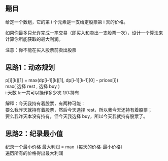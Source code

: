 题目
------------------------------
给定一个数组，它的第 i 个元素是一支给定股票第 i 天的价格。  

如果你最多只允许完成一笔交易（即买入和卖出一支股票一次），设计一个算法来计算你所能获取的最大利润。  

注意：你不能在买入股票前卖出股票  

思路1：动态规划
---------------------------------

p[i][k][1] = max(dp[i-1][k][1], dp[i-1][k-1][0] - prices[i])  
              max(   选择 rest  ,           选择 buy         )  
 i:天数
 k:一共可以操作多少次
 1/0:持有

解释：今天我持有着股票，有两种可能：  
要么我昨天就持有着股票，然后今天选择 rest，所以我今天还持有着股票；  
要么我昨天本没有持有，但今天我选择 buy，所以今天我就持有股票了。  



思路2：纪录最小值
-------------------------------
纪录一个最小价格
最大利润 = max（每天的价格-最小价格）  
遍历所有的价格得出最大利润

